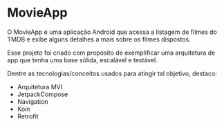 
# MovieApp

O MovieApp é uma aplicação Android que acessa a listagem de filmes do TMDB e exibe alguns detalhes a mais sobre os filmes dispostos.

Esse projeto foi criado com propósito de exemplificar uma arquitetura de app que tenha uma base sólida, escalável e testável.

Dentre as tecnologias/conceitos usados para atingir tal objetivo, destaco:

 - Arquitetura MVI
 - JetpackCompose
 - Navigation
 - Koin
 - Retrofit
